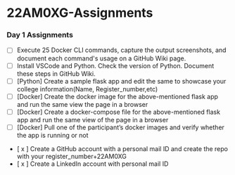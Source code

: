 # 22AM0XG-Assignments

### Day 1 Assignments

- [ ] Execute 25 Docker CLI commands, capture the output screenshots, and document each command's usage on a GitHub Wiki page.
- [ ] Install VSCode and Python. Check the version of Python. Document these steps in GitHub Wiki.
- [ ] [Python] Create a sample flask app and edit the same to showcase your college information(Name, Register_number,etc)
- [ ] [Docker] Create the docker image for the above-mentioned flask app and run the same view the page in a browser
- [ ] [Docker] Create a docker-compose file for the above-mentioned flask app and run the same view of the page in a browser
- [ ] [Docker] Pull one of the participant’s docker images and verify whether the app is running or not 
- [ x ] Create a GitHub account with a personal mail ID and create the repo with your register_number+22AM0XG
- [ x ] Create a LinkedIn account with personal mail ID
